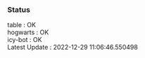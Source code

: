 ### Status


table : OK  
hogwarts : OK  
icy-bot : OK  
Latest Update : 2022-12-29 11:06:46.550498
